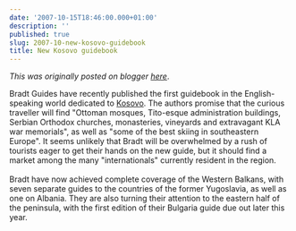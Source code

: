 ```yaml
---
date: '2007-10-15T18:46:00.000+01:00'
description: ''
published: true
slug: 2007-10-new-kosovo-guidebook
title: New Kosovo guidebook
---
```


*This was originally posted on blogger [here](https://blog.balkanology.com/2007/10/new-kosovo-guidebook.html)*.

Bradt Guides have recently published the first guidebook in the English-speaking world dedicated to <a href="http://www.amazon.co.uk/exec/obidos/redirect?link_code=as2&amp;path=ASIN/1841621994/ref=nosim/&amp;tag=balkanology-21&amp;camp=1634&amp;creative=6738">Kosovo</a>. The authors promise that the curious traveller will find "Ottoman mosques, Tito-esque administration buildings, Serbian Orthodox churches, monasteries, vineyards and extravagant KLA war memorials", as well as "some of the best skiing in southeastern Europe". It seems unlikely that Bradt will be overwhelmed by a rush of tourists eager to get their hands on the new guide, but it should find a market among the many "internationals" currently resident in the region.<br /><br />Bradt have now achieved complete coverage of the Western Balkans, with seven separate guides to the countries of the former Yugoslavia, as well as one on Albania. They are also turning their attention to the eastern half of the peninsula, with the first edition of their Bulgaria guide due out later this year.